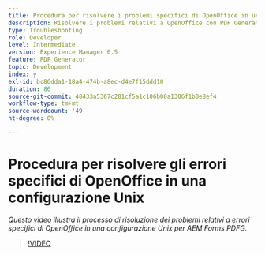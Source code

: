```yaml
---
title: Procedura per risolvere i problemi specifici di OpenOffice in una configurazione Unix
description: Risolvere i problemi relativi a OpenOffice con PDF Generator durante l'installazione di UNIX.
type: Troubleshooting
role: Developer
level: Intermediate
version: Experience Manager 6.5
feature: PDF Generator
topic: Development
index: y
exl-id: bc86dda1-18a4-474b-a8ec-d4e7f15ddd10
duration: 86
source-git-commit: 48433a5367c281cf5a1c106b08a1306f1b0e8ef4
workflow-type: tm+mt
source-wordcount: '49'
ht-degree: 0%

---
```


# Procedura per risolvere gli errori specifici di OpenOffice in una configurazione Unix

*Questo video illustra il processo di risoluzione dei problemi relativi a errori specifici di OpenOffice in una configurazione Unix per AEM Forms PDFG.*

>[!VIDEO](https://video.tv.adobe.com/v/3417251?quality=12&learn=on&captions=ita)
